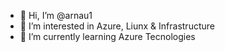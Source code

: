 - 👋 Hi, I’m @arnau1
- 👀 I’m interested in Azure, Liunx & Infrastructure
- 🌱 I’m currently learning Azure Tecnologies

<!---
arnau1/arnau1 is a ✨ special ✨ repository because its `README.md` (this file) appears on your GitHub profile.
You can click the Preview link to take a look at your changes.
--->
